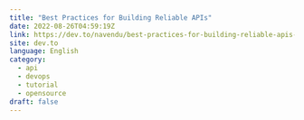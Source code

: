 ```yaml
---
title: "Best Practices for Building Reliable APIs"
date: 2022-08-26T04:59:19Z
link: https://dev.to/navendu/best-practices-for-building-reliable-apis-1194?utm_medium=RSS&utm_source=news.12bit.vn
site: dev.to
language: English
category:
  - api
  - devops
  - tutorial
  - opensource
draft: false
---
```

